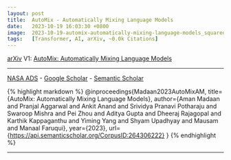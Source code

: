 ```yaml
---
layout: post
title:  AutoMix - Automatically Mixing Language Models
date:   2023-10-19 16:03:30 +0800
image:  2023-10-19-automix-automatically-mixing-language-models_squared.jpg
tags:   [Transformer, AI, arXiv, ~0.0k Citations]
---
```


[arXiv](https://arxiv.org/abs/2310.12963) V1: [AutoMix: Automatically Mixing Language Models](https://arxiv.org/pdf/2310.12963.pdf)

---
[NASA ADS](https) - 
[Google Scholar](https) - 
[Semantic Scholar](https://www.semanticscholar.org/paper/AutoMix%3A-Automatically-Mixing-Language-Models-Madaan-Aggarwal/e8e64eda9dbad94f04a8899db06527080747ba78)

{% highlight markdown %}
@inproceedings{Madaan2023AutoMixAM,
  title={AutoMix: Automatically Mixing Language Models},
  author={Aman Madaan and Pranjal Aggarwal and Ankit Anand and Srividya Pranavi Potharaju and Swaroop Mishra and Pei Zhou and Aditya Gupta and Dheeraj Rajagopal and Karthik Kappaganthu and Yiming Yang and Shyam Upadhyay and Mausam and Manaal Faruqui},
  year={2023},
  url={https://api.semanticscholar.org/CorpusID:264306222}
}
{% endhighlight %}

---
